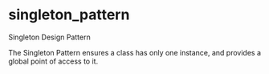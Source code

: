# singleton_pattern
Singleton Design Pattern

The Singleton Pattern ensures a class has only one
instance, and provides a global point of access to it.
